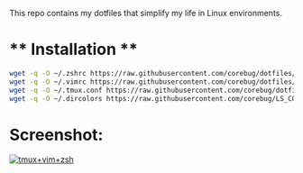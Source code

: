 This repo contains my dotfiles that simplify my life in Linux environments.


 ** Installation **
=========
```bash
wget -q -O ~/.zshrc https://raw.githubusercontent.com/corebug/dotfiles/master/zshrc
wget -q -O ~/.vimrc https://raw.githubusercontent.com/corebug/dotfiles/master/vimrc
wget -q -O ~/.tmux.conf https://raw.githubusercontent.com/corebug/dotfiles/master/tmux.conf
wget -q -O ~/.dircolors https://raw.githubusercontent.com/corebug/LS_COLORS/master/LS_COLORS 

```

Screenshot:
=========
[![tmux+vim+zsh][2]][1]

  [1]: http://i.imgur.com/wSHKJHW.png
  [2]: http://i.imgur.com/wSHKJHWm.png 

